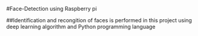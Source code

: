 #Face-Detection using Raspberry pi

##Identification and recongition of faces is performed in this project using deep learning algorithm and Python programming language
